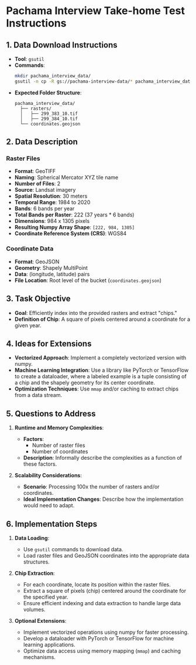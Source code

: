 
# Pachama Interview Take-home Test Instructions

## 1. Data Download Instructions
- **Tool**: `gsutil`
- **Commands**:
  ```bash
  mkdir pachama_interview_data/
  gsutil -m cp -R gs://pachama-interview-data/* pachama_interview_data/
  ```
- **Expected Folder Structure**:
  ```
  pachama_interview_data/
    ├── rasters/
    │   ├── 299_383_10.tif
    │   ├── 299_384_10.tif
    └── coordinates.geojson
  ```

## 2. Data Description
### Raster Files
- **Format**: GeoTIFF
- **Naming**: Spherical Mercator XYZ tile name
- **Number of Files**: 2
- **Source**: Landsat imagery
- **Spatial Resolution**: 30 meters
- **Temporal Range**: 1984 to 2020
- **Bands**: 6 bands per year
- **Total Bands per Raster**: 222 (37 years * 6 bands)
- **Dimensions**: 984 x 1305 pixels
- **Resulting Numpy Array Shape**: `[222, 984, 1305]`
- **Coordinate Reference System (CRS)**: WGS84

### Coordinate Data
- **Format**: GeoJSON
- **Geometry**: Shapely MultiPoint
- **Data**: (longitude, latitude) pairs
- **File Location**: Root level of the bucket (`coordinates.geojson`)

## 3. Task Objective
- **Goal**: Efficiently index into the provided rasters and extract "chips."
- **Definition of Chip**: A square of pixels centered around a coordinate for a given year.

## 4. Ideas for Extensions
- **Vectorized Approach**: Implement a completely vectorized version with numpy.
- **Machine Learning Integration**: Use a library like PyTorch or TensorFlow to create a dataloader, where a labeled example is a tuple consisting of a chip and the shapely geometry for its center coordinate.
- **Optimization Techniques**: Use `mmap` and/or caching to extract chips from a data stream.

## 5. Questions to Address
1. **Runtime and Memory Complexities**:
   - **Factors**:
     - Number of raster files
     - Number of coordinates
   - **Description**: Informally describe the complexities as a function of these factors.

2. **Scalability Considerations**:
   - **Scenario**: Processing 100x the number of rasters and/or coordinates.
   - **Ideal Implementation Changes**: Describe how the implementation would need to adapt.

## 6. Implementation Steps
1. **Data Loading**:
   - Use `gsutil` commands to download data.
   - Load raster files and GeoJSON coordinates into the appropriate data structures.

2. **Chip Extraction**:
   - For each coordinate, locate its position within the raster files.
   - Extract a square of pixels (chip) centered around the coordinate for the specified year.
   - Ensure efficient indexing and data extraction to handle large data volumes.

3. **Optional Extensions**:
   - Implement vectorized operations using numpy for faster processing.
   - Develop a dataloader with PyTorch or TensorFlow for machine learning applications.
   - Optimize data access using memory mapping (`mmap`) and caching mechanisms.
